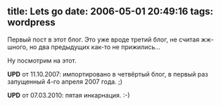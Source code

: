 title: Lets go
date: 2006-05-01 20:49:16
tags: wordpress
----


Первый пост в этот блог.
Это уже вроде третий блог, не считая жж-шного, но два предыдущих как-то не прижились...

Ну посмотрим на этот.

**UPD** от 11.10.2007: импортировано в четвёртый блог, в первый раз запущенный 4-го апреля 2007 года. ;)

**UPD** от 07.03.2010: пятая инкарнация. :-)
